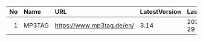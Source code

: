 |No|Name|URL|LatestVersion|LastUpdate|
|--:|:--|:--|:--|:--|
|  1| MP3TAG | https://www.mp3tag.de/en/ | 3.14 | 2022-03-29 |
